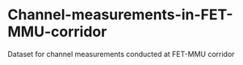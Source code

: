 # Channel-measurements-in-FET-MMU-corridor
Dataset for channel measurements conducted at FET-MMU corridor
